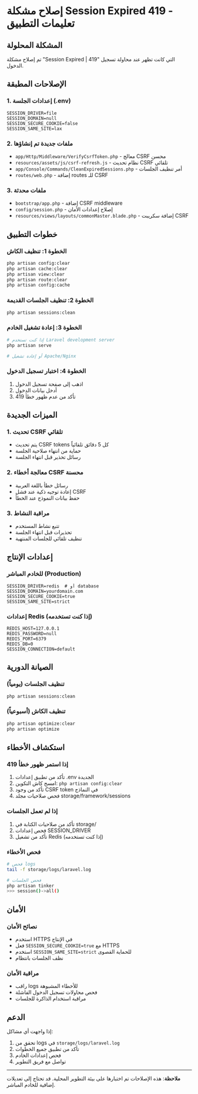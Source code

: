 # إصلاح مشكلة Session Expired 419 - تعليمات التطبيق

## المشكلة المحلولة
تم إصلاح مشكلة "Session Expired | 419" التي كانت تظهر عند محاولة تسجيل الدخول.

## الإصلاحات المطبقة

### 1. إعدادات الجلسة (.env)
```env
SESSION_DRIVER=file
SESSION_DOMAIN=null
SESSION_SECURE_COOKIE=false
SESSION_SAME_SITE=lax
```

### 2. ملفات جديدة تم إنشاؤها
- `app/Http/Middleware/VerifyCsrfToken.php` - معالج CSRF محسن
- `resources/assets/js/csrf-refresh.js` - نظام تحديث CSRF تلقائي
- `app/Console/Commands/CleanExpiredSessions.php` - أمر تنظيف الجلسات
- `routes/web.php` - إضافة routes للـ CSRF

### 3. ملفات محدثة
- `bootstrap/app.php` - إضافة CSRF middleware
- `config/session.php` - إصلاح إعدادات الأمان
- `resources/views/layouts/commonMaster.blade.php` - إضافة سكريبت CSRF

## خطوات التطبيق

### الخطوة 1: تنظيف الكاش
```bash
php artisan config:clear
php artisan cache:clear
php artisan view:clear
php artisan route:clear
php artisan config:cache
```

### الخطوة 2: تنظيف الجلسات القديمة
```bash
php artisan sessions:clean
```

### الخطوة 3: إعادة تشغيل الخادم
```bash
# إذا كنت تستخدم Laravel development server
php artisan serve

# أو إعادة تشغيل Apache/Nginx
```

### الخطوة 4: اختبار تسجيل الدخول
1. اذهب إلى صفحة تسجيل الدخول
2. أدخل بيانات الدخول
3. تأكد من عدم ظهور خطأ 419

## الميزات الجديدة

### 1. تحديث CSRF تلقائي
- يتم تحديث CSRF tokens كل 5 دقائق تلقائياً
- حماية من انتهاء صلاحية الجلسة
- رسائل تحذير قبل انتهاء الجلسة

### 2. معالجة أخطاء CSRF محسنة
- رسائل خطأ باللغة العربية
- إعادة توجيه ذكية عند فشل CSRF
- حفظ بيانات النموذج عند الخطأ

### 3. مراقبة النشاط
- تتبع نشاط المستخدم
- تحذيرات قبل انتهاء الجلسة
- تنظيف تلقائي للجلسات المنتهية

## إعدادات الإنتاج

### للخادم المباشر (Production)
```env
SESSION_DRIVER=redis  # أو database
SESSION_DOMAIN=yourdomain.com
SESSION_SECURE_COOKIE=true
SESSION_SAME_SITE=strict
```

### إعدادات Redis (إذا كنت تستخدمه)
```env
REDIS_HOST=127.0.0.1
REDIS_PASSWORD=null
REDIS_PORT=6379
REDIS_DB=0
SESSION_CONNECTION=default
```

## الصيانة الدورية

### تنظيف الجلسات (يومياً)
```bash
php artisan sessions:clean
```

### تنظيف الكاش (أسبوعياً)
```bash
php artisan optimize:clear
php artisan optimize
```

## استكشاف الأخطاء

### إذا استمر ظهور خطأ 419
1. تأكد من تطبيق إعدادات .env الجديدة
2. امسح كاش التكوين: `php artisan config:clear`
3. تأكد من وجود CSRF token في النماذج
4. فحص صلاحيات مجلد storage/framework/sessions

### إذا لم تعمل الجلسات
1. تأكد من صلاحيات الكتابة في storage/
2. فحص إعدادات SESSION_DRIVER
3. تأكد من تشغيل Redis (إذا كنت تستخدمه)

### فحص الأخطاء
```bash
# فحص logs
tail -f storage/logs/laravel.log

# فحص الجلسات
php artisan tinker
>>> session()->all()
```

## الأمان

### نصائح الأمان
- استخدم HTTPS في الإنتاج
- فعل `SESSION_SECURE_COOKIE=true` مع HTTPS
- استخدم `SESSION_SAME_SITE=strict` للحماية القصوى
- نظف الجلسات بانتظام

### مراقبة الأمان
- راقب logs للأخطاء المشبوهة
- فحص محاولات تسجيل الدخول الفاشلة
- مراقبة استخدام الذاكرة للجلسات

## الدعم

إذا واجهت أي مشاكل:
1. تحقق من logs في `storage/logs/laravel.log`
2. تأكد من تطبيق جميع الخطوات
3. فحص إعدادات الخادم
4. تواصل مع فريق التطوير

---

**ملاحظة**: هذه الإصلاحات تم اختبارها على بيئة التطوير المحلية. قد تحتاج إلى تعديلات إضافية للخادم المباشر.
